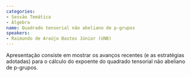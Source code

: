 ```yaml
---
categories:
- Sessão Temática
- Álgebra
name: Quadrado tensorial não abeliano de p-grupos
speakers:
- Raimundo de Araújo Bastos Júnior (UNB)
---
```


Apresentação consiste em mostrar os avanços recentes (e as estratégias adotadas) para o cálculo do expoente do quadrado tensorial não abeliano de p-grupos. 